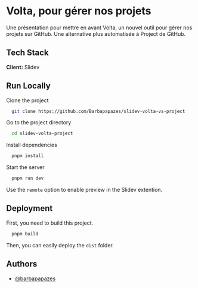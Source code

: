 # Volta, pour gérer nos projets

Une présentation pour mettre en avant Volta, un nouvel outil pour gérer nos projets sur GitHub. Une alternative plus automatisée à Project de GitHub.

## Tech Stack

**Client:** Slidev

## Run Locally

Clone the project

```bash
  git clone https://github.com/Barbapapazes/slidev-volta-vs-project
```

Go to the project directory

```bash
  cd slidev-volta-project
```

Install dependencies

```bash
  pnpm install
```

Start the server

```bash
  pnpm run dev
```
Use the `remote` option to enable preview in the Slidev extention.

## Deployment

First, you need to build this project.

```bash
  pnpm build
```

Then, you can easily deploy the `dist` folder.
## Authors

- [@barbapapazes](https://www.github.com/barbapapazes)

